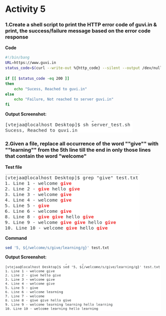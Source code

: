 # Activity 5

### 1.Create a shell script to print the HTTP error code of guvi.in & print, the success/failure message based on the error code response

**Code**

```bash
#!/bin/bang
URL=https://www.guvi.in
status_code=$(curl --write-out %{http_code} --silent --output /dev/null $URL)

if [[ $status_code -eq 200 ]]
then
	echo "Sucess, Reached to guvi.in"
else
	echo "Failure, Not reached to server guvi.in"
fi
```

**Output Screenshot:**

![alt text](/images/Activity5/server_test.png)

### 2.Given a file, replace all occurrence of the word ""give"" with ""learning"" from the 5th line till the end in only those lines that contain the word "welcome"

**Test file**

![alt text](/images/Activity5/test_file.png)

**Command**

```bash
sed '5, ${/welcome/s/give/learning/g}' test.txt
```

**Output Screenshot:**

![alt text](image.png)
